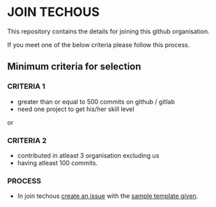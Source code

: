 # JOIN TECHOUS

This repository contains the details for joining this github organisation.

If you meet one of the below criteria please follow this process.

## Minimum criteria for selection

### CRITERIA 1

* greater than or equal to 500 commits on github / gitlab
* need one project to get his/her skill level

or

### CRITERIA 2

* contributed in atleast 3 organisation excluding us
* having atleast 100 commits.

### PROCESS

* In join techous [create an issue](https://github.com/TechOUs/Join-TechOUs/issues) with the [sample template given](https://github.com/TechOUs/Join-TechOUs/issues/1).
